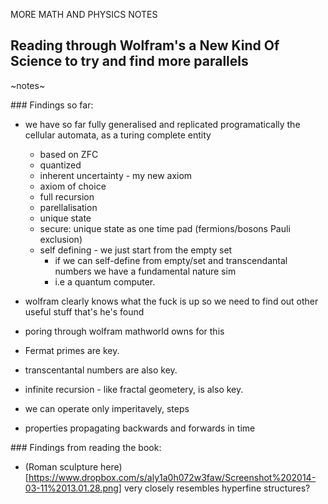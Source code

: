 MORE MATH AND PHYSICS NOTES

## Reading through Wolfram's a New Kind Of Science to try and find more parallels

~notes~

### Findings so far:

 - we have so far fully generalised and replicated programatically the cellular automata, as a turing complete entity
 	- based on ZFC
 	- quantized
 	- inherent uncertainty - my new axiom
 	- axiom of choice
 	- full recursion
 	- parellalisation
 	- unique state 
 	- secure: unique state as one time pad (fermions/bosons Pauli exclusion)
 	- self defining - we just start from the empty set
 		- if we can self-define from empty/set and transcendantal numbers we have a fundamental nature sim
 		- i.e a quantum computer.

 - wolfram clearly knows what the fuck is up so we need to find out other useful stuff that's he's found

 - poring through wolfram mathworld owns for this

 - Fermat primes are key.

 - transcentantal numbers are also key.

 - infinite recursion - like fractal geometery, is also key.

 - we can operate only imperitavely, steps

 - properties propagating backwards and forwards in time

### Findings from reading the book:

- (Roman sculpture here)[https://www.dropbox.com/s/aly1a0h072w3faw/Screenshot%202014-03-11%2013.01.28.png] very closely resembles hyperfine structures?